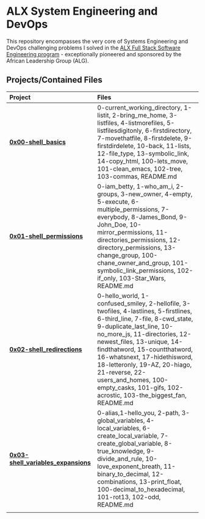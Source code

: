 # ALX System Engineering and DevOps

This repository encompasses the very core of Systems Engineering and DevOps challenging problems I solved in the [ALX Full Stack Software Engineering program](https://www.alxafrica.com/) - exceptionally pioneered and sponsored by the African Leadership Group (ALG).

## Projects/Contained Files

| Project   | Files |
| :--       | :--           |
|**[0x00-shell_basics](https://github.com/gadcode/alx-system_engineering-devops/tree/master/0x00-shell_basics)**|0-current_working_directory, 1-listit, 2-bring_me_home, 3-listfiles, 4-listmorefiles, 5-listfilesdigitonly, 6-firstdirectory, 7-movethatfile, 8-firstdelete, 9-firstdirdelete, 10-back, 11-lists, 12-file_type, 13-symbolic_link, 14-copy_html, 100-lets_move, 101-clean_emacs, 102-tree, 103-commas, README.md|
|**[0x01-shell_permissions](https://github.com/gadcode/alx-system_engineering-devops/tree/master/0x01-shell_permissions)**|0-iam_betty, 1-who_am_i, 2-groups, 3-new_owner, 4-empty, 5-execute, 6-multiple_permissions, 7-everybody, 8-James_Bond, 9-John_Doe, 10-mirror_permissions, 11-directories_permissions, 12-directory_permissions, 13-change_group, 100-chane_owner_and_group, 101-symbolic_link_permissions, 102-if_only, 103-Star_Wars, README.md|
|**[0x02-shell_redirections](https://github.com/gadcode/alx-system_engineering-devops/tree/master/0x02-shell_redirections)**|0-hello_world, 1-confused_smiley, 2-hellofile, 3-twofiles, 4-lastlines, 5-firstlines, 6-third_line, 7-file, 8-cwd_state, 9-duplicate_last_line, 10-no_more_js, 11-directories, 12-newest_files, 13-unique, 14-findthatword, 15-countthatword, 16-whatsnext, 17-hidethisword, 18-letteronly, 19-AZ, 20-hiago, 21-reverse, 22-users_and_homes, 100-empty_casks, 101-gifs, 102-acrostic, 103-the_biggest_fan, README.md|
|**[0x03-shell_variables_expansions](https://github.com/gadcode/alx-system_engineering-devops/tree/master/0x03-shell_variables_expansions)**|0-alias,1-hello_you, 2-path, 3-global_variables, 4-local_variables, 6-create_local_variable, 7-create_global_variable, 8-true_knowledge, 9-divide_and_rule, 10-love_exponent_breath, 11-binary_to_decimal, 12-combinations, 13-print_float, 100-decimal_to_hexadecimal, 101-rot13, 102-odd, README.md|
|                       |                       |
